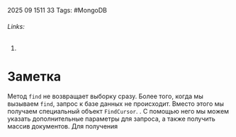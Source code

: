 2025 09 1511 33
Tags: #MongoDB 
###### Links: 
1) 
# Заметка
Метод `find` не возвращает выборку сразу. Более того, когда мы вызываем `find`, запрос к базе данных не происходит. Вместо этого мы получаем специальный объект `FindCursor`.
. С помощью него мы можем указать дополнительные параметры для запроса, а также получить массив документов.
Для получения 
```ts
```